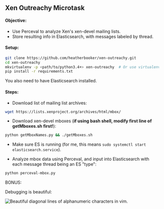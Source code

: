 ## Xen Outreachy Microtask

#### Objective: 

- Use Perceval to analyze Xen's xen-devel mailing lists.
- Store resulting info in Elasticsearch, with messages labeled by thread.


#### Setup:

```bash
git clone https://github.com/heatherbooker/xen-outreachy.git
cd xen-outreachy
mkvirtualenv -p <path/to/python3.4+> xen-outreachy  # Or use virtualenv if preferred.
pip install -r requirements.txt
```
You also need to have Elasticsearch installed.

#### Steps:

- Download list of mailing list archives:

```bash
wget https://lists.xenproject.org/archives/html/mbox/
```

- Download xen-devel mboxes (__if using bash shell, modify first line of getMboxes.sh first!__):

```bash
python getMboxNames.py && ./getMboxes.sh
```

- Make sure ES is running (for me, this means `sudo systemctl start elasticsearch.service`).

- Analyze mbox data using Perceval, and input into Elasticsearch with each message thread being an ES "type":

```bash
python perceval-mbox.py
```


BONUS:

Debugging is beautiful:

![Beautiful diagonal lines of alphanumeric characters in vim.](https://puu.sh/voZbF/1459719eee.pn://puu.sh/voZbF/1459719eee.png)


